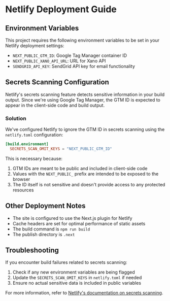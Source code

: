 # Netlify Deployment Guide

## Environment Variables

This project requires the following environment variables to be set in your Netlify deployment settings:

- `NEXT_PUBLIC_GTM_ID`: Google Tag Manager container ID
- `NEXT_PUBLIC_XANO_API_URL`: URL for Xano API
- `SENDGRID_API_KEY`: SendGrid API key for email functionality

## Secrets Scanning Configuration

Netlify's secrets scanning feature detects sensitive information in your build output. Since we're using Google Tag Manager, the GTM ID is expected to appear in the client-side code and build output.

### Solution

We've configured Netlify to ignore the GTM ID in secrets scanning using the `netlify.toml` configuration:

```toml
[build.environment]
  SECRETS_SCAN_OMIT_KEYS = "NEXT_PUBLIC_GTM_ID"
```

This is necessary because:
1. GTM IDs are meant to be public and included in client-side code
2. Values with the `NEXT_PUBLIC_` prefix are intended to be exposed to the browser
3. The ID itself is not sensitive and doesn't provide access to any protected resources

## Other Deployment Notes

- The site is configured to use the Next.js plugin for Netlify
- Cache headers are set for optimal performance of static assets
- The build command is `npm run build`
- The publish directory is `.next`

## Troubleshooting

If you encounter build failures related to secrets scanning:

1. Check if any new environment variables are being flagged
2. Update the `SECRETS_SCAN_OMIT_KEYS` in `netlify.toml` if needed
3. Ensure no actual sensitive data is included in public variables

For more information, refer to [Netlify's documentation on secrets scanning](https://ntl.fyi/configure-secrets-scanning).
